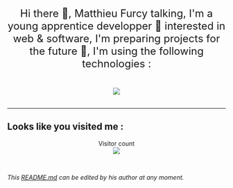 <p align="center" style="font-size: 24px;"> Hi there 👋, Matthieu Furcy talking, I'm a young apprentice developper 🐧 interested in web & software, I'm preparing projects for the future 🚀, I'm using the following technologies : </p>
<br />

<div align="center">
 <a href="">
  <img src="https://skillicons.dev/icons?i=js,html,css,nodejs,python,cs,php,mysql,bash,heroku,vscode,bots,git,linux,raspberrypi&theme=light">
</a>
</div>
<br />


***

## Looks like you visited me :
<p align="center"> 
  Visitor count<br>
  <img src="https://profile-counter.glitch.me/MatthieuFurcy/count.svg" />
</p>

<br/>

_This [README.md](https://github.com/MatthieuFurcy/MatthieuFurcy "MatthieuFurcy presentation") can be edited by his author at any moment._
